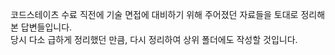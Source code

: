 코드스테이츠 수료 직전에 기술 면접에 대비하기 위해 주어졌던 자료들을 토대로 정리해본 답변들입니다.  
당시 다소 급하게 정리했던 만큼, 다시 정리하여 상위 폴더에도 작성할 것입니다.
